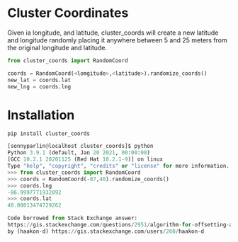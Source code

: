 # Cluster Coordinates

Given ia longitude, and latitude, cluster_coords will create a new latitude and longitude randomly placing it anywhere between 5 and 25 meters from the original longitude and latitude.

```python
from cluster_coords import RandomCoord

coords = RandomCoord(<lomgitude>,<latitude>).randomize_coords()
new_lat = coords.lat
new_lng = coords.lng
```

# Installation
```pip install cluster_coords```

```python
[sonnyparlin@localhost cluster_coords]$ python
Python 3.9.1 (default, Jan 20 2021, 00:00:00) 
[GCC 10.2.1 20201125 (Red Hat 10.2.1-9)] on linux
Type "help", "copyright", "credits" or "license" for more information.
>>> from cluster_coords import RandomCoord
>>> coords = RandomCoord(-87,40).randomize_coords()
>>> coords.lng
-86.9997771932092
>>> coords.lat
40.00013474729262

Code borrowed from Stack Exchange answer: 
https://gis.stackexchange.com/questions/2951/algorithm-for-offsetting-a-latitude-longitude-by-some-amount-of-meters
by (haakon-d) https://gis.stackexchange.com/users/260/haakon-d
